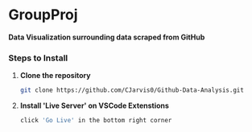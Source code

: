 # GroupProj
**Data Visualization surrounding data scraped from GitHub**  

### Steps to Install

1. **Clone the repository**
   ```bash
   git clone https://github.com/CJarvis0/Github-Data-Analysis.git
   ```
2. **Install 'Live Server' on VSCode Extenstions**
    ```bash
    click 'Go Live' in the bottom right corner
    ```
